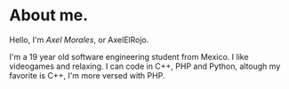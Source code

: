 # About me.
Hello, I'm _Axel Morales_, or AxelElRojo.

I'm a 19 year old software engineering student from Mexico. I like videogames and relaxing.
I can code in C++, PHP and Python, altough my favorite is C++, I'm more versed with PHP.

